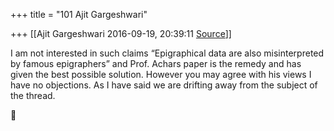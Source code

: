 +++
title = "101 Ajit Gargeshwari"

+++
[[Ajit Gargeshwari	2016-09-19, 20:39:11 [Source](https://groups.google.com/g/bvparishat/c/NPcHTRNM0Hk)]]



I am not interested in such claims “Epigraphical data are also misinterpreted by famous epigraphers” and Prof. Achars paper is the remedy and has given the best possible solution. However you may agree with his views I have no objections. As I have said we are drifting away from the subject of the thread.



